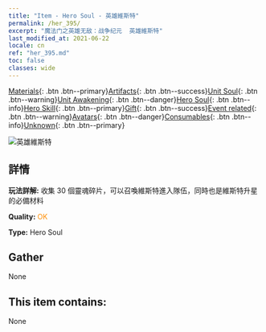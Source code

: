 ```yaml
---
title: "Item - Hero Soul - 英雄維斯特"
permalink: /her_395/
excerpt: "魔法门之英雄无敌：战争纪元  英雄維斯特"
last_modified_at: 2021-06-22
locale: cn
ref: "her_395.md"
toc: false
classes: wide
---
```

 [Materials](/ItemsCN/){: .btn .btn--primary}[Artifacts](/ItemsCN/Artifacts/){: .btn .btn--success}[Unit Soul](/ItemsCN/UnitSoul/){: .btn .btn--warning}[Unit Awakening](/ItemsCN/UnitAwakening/){: .btn .btn--danger}[Hero Soul](/ItemsCN/HeroSoul/){: .btn .btn--info}[Hero Skill](/ItemsCN/HeroSkill/){: .btn .btn--primary}[Gift](/ItemsCN/Gift/){: .btn .btn--success}[Event related](/ItemsCN/Events/){: .btn .btn--warning}[Avatars](/ItemsCN/Avatars/){: .btn .btn--danger}[Consumables](/ItemsCN/Consumables/){: .btn .btn--info}[Unknown](/ItemsCN/Unknown/){: .btn .btn--primary}

 ![英雄維斯特](/images/h/h_Wystan.jpg)

## 詳情
 **玩法詳解:** 收集 30 個靈魂碎片，可以召喚維斯特進入隊伍，同時也是維斯特升星的必備材料

 **Quality:** <span style="color: #FF8C00">OK</span>

 **Type:** Hero Soul

## Gather

  None

## This item contains:

  None

